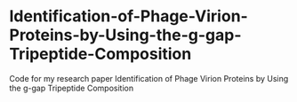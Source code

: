 # Identification-of-Phage-Virion-Proteins-by-Using-the-g-gap-Tripeptide-Composition
Code for my research paper Identification of Phage Virion Proteins by Using the g-gap Tripeptide Composition
